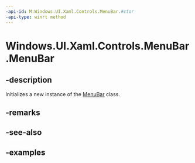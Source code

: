 ```yaml
---
-api-id: M:Windows.UI.Xaml.Controls.MenuBar.#ctor
-api-type: winrt method
---
```


<!-- Method syntax.
public MenuBar.MenuBar()
-->

# Windows.UI.Xaml.Controls.MenuBar.MenuBar

## -description

Initializes a new instance of the [MenuBar](menubar.md) class.

## -remarks

## -see-also

## -examples

